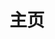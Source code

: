 ---
home: true
layout: BlogHome
icon: home
title: 主页
bgImage: https://pic.imgdb.cn/item/65dc6fb79f345e8d03721808.png
heroImage: https://pic.imgdb.cn/item/65dcc4f79f345e8d03838ce2.png
heroText: 蓝调城市
heroFullScreen: true
tagline: Cyber Cyan
projects:
  - icon: project
    name: B站缓存转换工具
    desc: 将安卓app的缓存文件转换为视频和外挂弹幕
    link: https://blog.bckun.top/posts/%E5%B0%86%E4%BD%A0%E7%94%A8%E6%89%8B%E6%9C%BA%E7%BC%93%E5%AD%98%E7%9A%84B%E7%AB%99%E8%A7%86%E9%A2%91%E8%BD%AC%E6%8D%A2%E4%B8%BAmp4%E5%92%8Cass%E5%BC%B9%E5%B9%95.html

  - icon: link
    name: Heaven Burn Red
    desc: key社联合出品，麻枝准监督的手游
    link: https://heaven-burns-red.com/

  - icon: music
    name: KAMITSUBAKI
    desc: KAMITSUBAKI STUDIO (神椿)
    link: https://kamitsubaki.jp/

  - icon: book
    name: 《回忆 · 梦 · 思考 —— 荣格自传》
    desc: 荣格心理学
    link: https://book.douban.com/subject/1981608/

  - icon: friend
    name: 友链
    desc: 我的朋友很少 但...
    link: /friends


footer: 苏ICP备20018654号-1
---